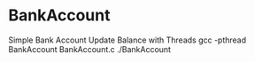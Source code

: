# BankAccount
Simple Bank Account Update Balance with Threads
gcc -pthread BankAccount BankAccount.c
./BankAccount
